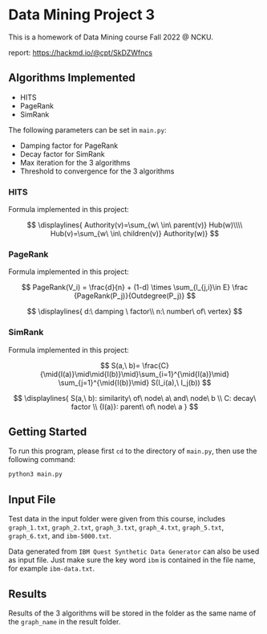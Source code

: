 # Data Mining Project 3

This is a homework of Data Mining course Fall 2022 @ NCKU.

report: https://hackmd.io/@cpt/SkDZWfncs

## Algorithms Implemented

- HITS
- PageRank
- SimRank

The following parameters can be set in `main.py`:

- Damping factor for PageRank
- Decay factor for SimRank
- Max iteration for the 3 algorithms
- Threshold to convergence for the 3 algorithms

### HITS

Formula implemented in this project:

$$
\displaylines{
Authority(v)=\sum_{w\ \in\  parent(v)} Hub(w)\\\\
Hub(v)=\sum_{w\ \in\  children(v)} Authority(w)}
$$

### PageRank

Formula implemented in this project:

$$
PageRank(V_i) = \frac{d}{n} + (1-d) \times \sum_{l_{j,i}\in E} \frac {PageRank(P_j)}{Outdegree(P_j)}
$$

$$
\displaylines{
d:\ damping \ factor\\
n:\ number\  of\ vertex}
$$

### SimRank

Formula implemented in this project:

$$
S(a,\ b)= \frac{C}{\mid{I(a)}\mid\mid{I(b)}\mid}\sum_{i=1}^{\mid{I(a)}\mid} \sum_{j=1}^{\mid{I(b)}\mid} S(I_i(a),\ I_j(b))
$$

$$ 
\displaylines{ S(a,\ b): similarity\ of\ node\ a\ and\ node\ b \\
C: decay\ factor \\
{I(a)}: parent\ of\ node\ a }
$$

## Getting Started

To run this program, please first `cd` to the directory of `main.py`, then use the following command:

```bash
python3 main.py
```

## Input File

Test data in the input folder were given from this course, includes `graph_1.txt`, `graph_2.txt`, `graph_3.txt`, `graph_4.txt`, `graph_5.txt`, `graph_6.txt`, and `ibm-5000.txt`.

Data generated from `IBM Quest Synthetic Data Generator` can also be used as input file. Just make sure the key word `ibm` is contained in the file name, for example `ibm-data.txt`.

## Results

Results of the 3 algorithms will be stored in the folder as the same name of the `graph_name` in the result folder.
